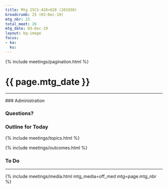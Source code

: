 ```yaml
---
title: Mtg 25CS-428+828 (201930)
breadcrumb: 25 (03-Dec-19)
mtg_nbr: 25
total_meet: 26
mtg_date: 03-Dec-19
layout: bg-image
focus:
- ka:
  ku:
---
```

{% include meetings/pagination.html %}
<h1 class="text-center">{{ page.mtg_date }}</h1>
<hr />
### Administration

### Questions?

### Outline for Today

{% include meetings/topics.html %}

{% include meetings/outcomes.html %}

### To Do

<hr />
{% include meetings/media.html mtg_media=off_med mtg=page.mtg_nbr %}

